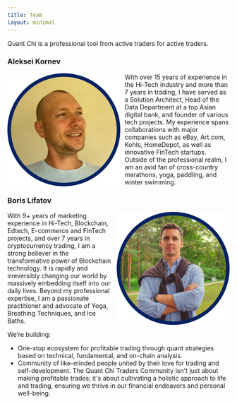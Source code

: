 ```yaml
---
title: Team
layout: minimal
---
```


Quant Chi is a professional tool from active traders for active traders. 

### **Aleksei Kornev**
<img src="/assets/images/avatars/quantchi-alekseiko.png"  alt="Aleksei Kornev" style="float: left; margin-right: 10px;">
With over 15 years of experience in the Hi-Tech industry and more than 7 years in trading, I have served as a Solution Architect, Head of the Data Department at a top Asian digital bank, and founder of various tech projects. My experience spans collaborations with major companies such as eBay, Art.com, Kohls, HomeDepot, as well as innovative FinTech startups. Outside of the professional realm, I am an avid fan of cross-country marathons, yoga, paddling, and winter swimming.

### **Boris Lifatov**
<img src="/assets/images/avatars/quantchi-boris.png"  alt="Boris Lifatov" style="float: right; margin-left: 10px;">
With 9+ years of marketing experience in Hi-Tech, Blockchain, Edtech, E-commerce and FinTech projects, and over 7 years in cryptocurrency trading, I am a strong believer in the transformative power of Blockchain technology. It is rapidly and irreversibly changing our world by massively embedding itself into our daily lives. Beyond my professional expertise, I am a passionate practitioner and advocate of Yoga, Breathing Techniques, and Ice Baths.

We’re building:

- One-stop ecosystem for profitable trading through quant strategies based on technical, fundamental, and on-chain analysis.
- Community of like-minded people united by their love for trading and self-development. The Quant Chi Traders Community isn't just about making profitable trades; it's about cultivating a holistic approach to life and trading, ensuring we thrive in our financial endeavors and personal well-being.
